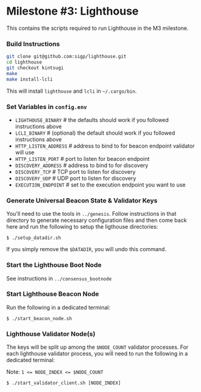 # Milestone #3: Lighthouse

This contains the scripts required to run Lighthouse in the M3 milestone.

### Build Instructions

```bash
git clone git@github.com:sigp/lighthouse.git
cd lighthouse
git checkout kintsugi
make
make install-lcli
```

This will install `lighthouse` and `lcli` in `~/.cargo/bin`.

### Set Variables in `config.env`

- `LIGHTHOUSE_BINARY` # the defaults should work if you followed instructions above
- `LCLI_BINARY` # (optional) the default should work if you followed instructions above
- `HTTP_LISTEN_ADDRESS` # address to bind to for beacon endpoint validator will use
- `HTTP_LISTEN_PORT` # port to listen for beacon endpoint
- `DISCOVERY_ADDRESS` # address to bind to for discovery
- `DISCOVERY_TCP` # TCP port to listen for discovery
- `DISCOVERY_UDP` # UDP port to listen for discovery
- `EXECUTION_ENDPOINT` # set to the execution endpoint you want to use

### Generate Universal Beacon State & Validator Keys

You'll need to use the tools in `../genesis`. Follow instructions in that directory
to generate necessary configuration files and then come back here and run the
following to setup the ligthouse directories:
```
$ ./setup_datadir.sh
```
If you simply remove the `$DATADIR`, you will undo this command.

### Start the Lighthouse Boot Node

See instructions in `../consensus_bootnode`

### Start Lighthouse Beacon Node

Run the following in a dedicated terminal:
```
$ ./start_beacon_node.sh
```

### Lighthouse Validator Node(s)

The keys will be split up among the `$NODE_COUNT` validator processes. For
each lighthouse validator process, you will need to run the following in
a dedicated terminal:

Note: `1 <= NODE_INDEX <= $NODE_COUNT`

```
$ ./start_validator_client.sh [NODE_INDEX]
```

